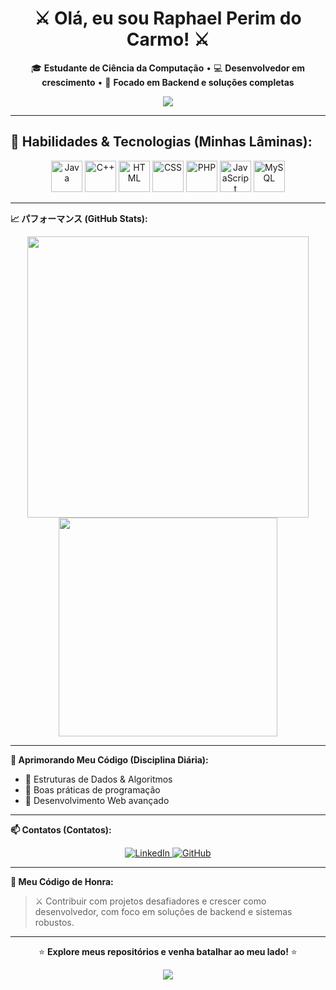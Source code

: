 <h1 align="center">⚔️  Olá, eu sou Raphael Perim do Carmo!  ⚔️</h1>

<p align="center">
  🎓 <strong>Estudante de Ciência da Computação</strong> • 💻 <strong>Desenvolvedor em crescimento</strong> • 🚀 <strong>Focado em Backend e soluções completas</strong>
</p>

<p align="center">
  <img src="https://capsule-render.vercel.app/api?type=waving&color=0:FF0000,100:000000&height=120&section=header&text=プログラミング%20&fontColor=FFFFFF&fontSize=40&fontAlignY=35" />
</p>

---

## 🐉 Habilidades & Tecnologias (Minhas Lâminas):
<p align="center">
  <img src="https://cdn.jsdelivr.net/gh/devicons/devicon/icons/java/java-original.svg" width="50" height="50" alt="Java"/> 
  <img src="https://cdn.jsdelivr.net/gh/devicons/devicon/icons/cplusplus/cplusplus-original.svg" width="50" height="50" alt="C++"/> 
  <img src="https://cdn.jsdelivr.net/gh/devicons/devicon/icons/html5/html5-original.svg" width="50" height="50" alt="HTML"/> 
  <img src="https://cdn.jsdelivr.net/gh/devicons/devicon/icons/css3/css3-original.svg" width="50" height="50" alt="CSS"/> 
  <img src="https://cdn.jsdelivr.net/gh/devicons/devicon/icons/php/php-original.svg" width="50" height="50" alt="PHP"/> 
  <img src="https://cdn.jsdelivr.net/gh/devicons/devicon/icons/javascript/javascript-original.svg" width="50" height="50" alt="JavaScript"/> 
  <img src="https://cdn.jsdelivr.net/gh/devicons/devicon/icons/mysql/mysql-original.svg" width="50" height="50" alt="MySQL"/>
</p>

---

<strong> 📈 パフォーマンス (GitHub Stats): </strong>
<p align="center">
  <img src="https://github-readme-stats.vercel.app/api?username=RaphaelPCarmo&show_icons=true&theme=dark&locale=pt-br&title_color=FF0000&icon_color=FF0000&text_color=FFFFFF&bg_color=000000" width="450"/>
  <img src="https://github-readme-stats.vercel.app/api/top-langs/?username=RaphaelPCarmo&layout=compact&langs_count=7&theme=dark&title_color=FF0000&text_color=FFFFFF&bg_color=000000" width="350"/>
</p>

---

<strong> 🌱 Aprimorando Meu Código (Disciplina Diária):</strong>
- 🐛 Estruturas de Dados & Algoritmos
- 🧩 Boas práticas de programação
- 💪 Desenvolvimento Web avançado

---

<strong> 📫 Contatos (Contatos):</strong>
<p align="center">
  <a href="https://www.linkedin.com/in/raphael-perim-do-carmo-512166315" target="_blank">
    <img src="https://img.shields.io/badge/LinkedIn-FF0000?style=for-the-badge&logo=linkedin&logoColor=white" alt="LinkedIn"/>
  </a>
  <a href="https://github.com/RaphaelPCarmo" target="_blank">
    <img src="https://img.shields.io/badge/GitHub-000000?style=for-the-badge&logo=github&logoColor=white" alt="GitHub"/>
  </a>
</p>

---

<strong> 🎯 Meu Código de Honra:</strong>
> ⚔️ Contribuir com projetos desafiadores e crescer como desenvolvedor, com foco em soluções de backend e sistemas robustos.

---

<p align="center">
  ⭐ <strong>Explore meus repositórios e venha batalhar ao meu lado!</strong> ⭐
</p>

<p align="center">
  <img src="https://capsule-render.vercel.app/api?type=waving&color=0:000000,100:FF0000&height=120&section=footer&text=%20%20スクロールの終わり&fontColor=FFFFFF&fontSize=30" />
</p>

